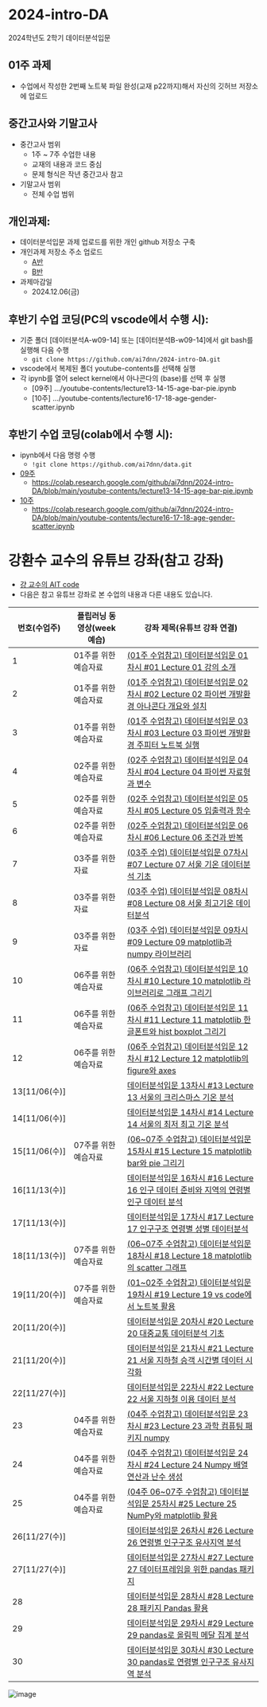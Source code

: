 # 2024-intro-DA
2024학년도 2학기 데이터분석입문

## 01주 과제
- 수업에서 작성한 2번째 노트북 파일 완성(교재 p22까지)해서 자신의 깃허브 저장소에 업로드

## 중간고사와 기말고사
- 중간고사 범위
  - 1주 ~ 7주 수업한 내용
  - 교재의 내용과 코드 중심
  - 문제 형식은 작년 중간고사 참고
- 기말고사 범위
  - 전체 수업 범위

## 개인과제: 
- 데이터분석입문 과제 업로드를 위한 개인 github 저장소 구축
- 개인과제 저장소 주소 업로드
  - [A반](https://docs.google.com/spreadsheets/d/1hRgCxRkFdKhrIo5c5qnsGunaJq_mH8cs6JIQtLiDRCA/edit?usp=sharing)
  - [B반](https://docs.google.com/spreadsheets/d/1ndag50BsTJcVbgx57lczKzh5j5AxHOFcKCo_NOM3lVU/edit?usp=sharing)
- 과제마감일
  - 2024.12.06(금)

## 후반기 수업 코딩(PC의 vscode에서 수행 시): 
- 기준 폴더 [데이터분석A-w09-14] 또는 [데이터분석B-w09-14]에서 git bash를 실행해 다음 수행
  - `git clone https://github.com/ai7dnn/2024-intro-DA.git` 
- vscode에서 복제된 폴더 youtube-contents를 선택해 실행
- 각 ipynb를 열어 select kernel에서 아나콘다의 (base)를 선택 후 실행 
  - [09주] .../youtube-contents/lecture13-14-15-age-bar-pie.ipynb
  - [10주] .../youtube-contents/lecture16-17-18-age-gender-scatter.ipynb

## 후반기 수업 코딩(colab에서 수행 시): 
- ipynb에서 다음 명령 수행 
  - `!git clone https://github.com/ai7dnn/data.git` 
- [09주](https://colab.research.google.com/github/ai7dnn/2024-intro-DA/blob/main/youtube-contents/lecture13-14-15-age-bar-pie.ipynb)
  - https://colab.research.google.com/github/ai7dnn/2024-intro-DA/blob/main/youtube-contents/lecture13-14-15-age-bar-pie.ipynb
- [10주](https://colab.research.google.com/github/ai7dnn/2024-intro-DA/blob/main/youtube-contents/lecture16-17-18-age-gender-scatter.ipynb)
  - https://colab.research.google.com/github/ai7dnn/2024-intro-DA/blob/main/youtube-contents/lecture16-17-18-age-gender-scatter.ipynb


# 강환수 교수의 유튜브 강좌(참고 강좌)
- [걍 교수의 AIT code](https://youtu.be/D-JcJGuCq-M)
- 다음은 참고 유튜브 강좌로 본 수업의 내용과 다른 내용도 있습니다. 

| 번호(수업주) | 플립러닝 동영상(week 예습) | 강좌 제목(유튜브 강좌 연결) |
| ---- | --- | ---------------------------- |
| 1 |  01주를 위한 예습자료 | [(01주 수업참고) 데이터분석입문 01차시 #01 Lecture 01 강의 소개](https://youtu.be/D-JcJGuCq-M) |
| 2	|  01주를 위한 예습자료 | [(01주 수업참고) 데이터분석입문 02차시 #02 Lecture 02 파이썬 개발환경 아나콘다 개요와 설치](https://youtu.be/XXpNFumRAzM) | 
| 3 |  01주를 위한 예습자료 | [(01주 수업참고) 데이터분석입문 03차시 #03 Lecture 03 파이썬 개발환경 주피터 노트북 실행](https://youtu.be/6kvsAKJSYSo) | 
| 4	|  02주를 위한 예습자료 | [(02주 수업참고) 데이터분석입문 04차시 #04 Lecture 04 파이썬 자료형과 변수](https://youtu.be/2zcTI_8z0uo) | 
| 5	|  02주를 위한 예습자료 | [(02주 수업참고) 데이터분석입문 05차시 #05 Lecture 05 입출력과 함수](https://youtu.be/Y6ith7gNPYA) | 
| 6	|  02주를 위한 예습자료 | [(02주 수업참고) 데이터분석입문 06차시 #06 Lecture 06 조건과 반복](https://youtu.be/-FD8OIwt36A) | 
| 7	|  03주를 위한 자료 | [(03주 수업) 데이터분석입문 07차시 #07 Lecture 07 서울 기온 데이터분석 기초](https://youtu.be/UJhjPJVCEZY) |
| 8	|  03주를 위한 자료 | [(03주 수업) 데이터분석입문 08차시 #08 Lecture 08 서울 최고기온 데이터분석](https://youtu.be/A3KpatkfSNI) |
| 9	|  03주를 위한 자료 | [(03주 수업) 데이터분석입문 09차시 #09 Lecture 09 matplotlib과 numpy 라이브러리](https://youtu.be/wLEa-DKybTI) |
| 10|  06주를 위한 예습자료 | [(06주 수업참고) 데이터분석입문 10차시 #10 Lecture 10 matplotlib 라이브러리로 그래프 그리기](https://youtu.be/aIkYWmZPBpo) |
| 11|  06주를 위한 예습자료 | [(06주 수업참고) 데이터분석입문 11차시 #11 Lecture 11 matplotlib 한글폰트와 hist boxplot 그리기](https://youtu.be/Wml-Lu5hjg0) |
| 12|  06주를 위한 예습자료 | [(06주 수업참고) 데이터분석입문 12차시 #12 Lecture 12 matplotlib의 figure와 axes](https://youtu.be/i8LqM7LqIIU) |
| 13[11/06(수)]|  | [데이터분석입문 13차시 #13 Lecture 13 서울의 크리스마스 기온 분석](https://youtu.be/w17qxQ2H04k) |
| 14[11/06(수)]|  | [데이터분석입문 14차시 #14 Lecture 14 서울의 최저 최고 기온 분석](https://youtu.be/rPJwN4dV494) |
| 15[11/06(수)]|  07주를 위한 예습자료 | [(06~07주 수업참고) 데이터분석입문 15차시 #15 Lecture 15 matplotlib bar와 pie 그리기](https://youtu.be/gS_yU6_h_hY) |
| 16[11/13(수)]|  | [데이터분석입문 16차시 #16 Lecture 16 인구 데이터 준비와 지역의 연령별 인구 데이터 분석](https://youtu.be/AyPjbrC08AE) |
| 17[11/13(수)]|  | [데이터분석입문 17차시 #17 Lecture 17 인구구조 연령별 성별 데이터분석](https://youtu.be/yKoxVpmNVbg) |
| 18[11/13(수)]|  07주를 위한 예습자료 | [(06~07주 수업참고) 데이터분석입문 18차시 #18 Lecture 18 matplotlib의 scatter 그래프](https://youtu.be/5Hez96r6kP8) |
| 19[11/20(수)]|  07주를 위한 예습자료 | [(01~02주 수업참고) 데이터분석입문 19차시 #19 Lecture 19 vs code에서 노트북 활용](https://youtu.be/PLugUysV0II) |
| 20[11/20(수)]|  | [데이터분석입문 20차시 #20 Lecture 20 대중교통 데이터분석 기초](https://youtu.be/r-SMWqGalHI) |
| 21[11/20(수)]|  | [데이터분석입문 21차시 #21 Lecture 21 서울 지하철 승객 시간별 데이터 시각화](https://youtu.be/qzBeKtaoyLs) |
| 22[11/27(수)]|  | [데이터분석입문 22차시 #22 Lecture 22 서울 지하철 이용 데이터 분석](https://youtu.be/MInvQWePmH0) |
| 23|  04주를 위한 예습자료 | [(04주 수업참고) 데이터분석입문 23차시 #23 Lecture 23 과학 컴퓨팅 패키지 numpy](https://youtu.be/fCt4HGeGHu8) |
| 24|  04주를 위한 예습자료 | [(04주 수업참고) 데이터분석입문 24차시 #24 Lecture 24 Numpy 배열 연산과 난수 생성](https://youtu.be/7Im8ThMzbhA) |
| 25|  04주를 위한 예습자료 | [(04주 06~07주 수업참고) 데이터분석입문 25차시 #25 Lecture 25 NumPy와 matplotlib 활용](https://youtu.be/DqepjjCnezU) |
| 26[11/27(수)]|  | [데이터분석입문 26차시 #26 Lecture 26 연령별 인구구조 유사지역 분석](https://youtu.be/Bgly3Cgxh8g) |
| 27[11/27(수)]|  | [데이터분석입문 27차시 #27 Lecture 27 데이터프레임을 위한 pandas 패키지](https://youtu.be/Z1re9KZ4GV4) |
| 28|  | [데이터분석입문 28차시 #28 Lecture 28 패키지 Pandas 활용](https://youtu.be/ohWCB_cnStY) |
| 29|  | [데이터분석입문 29차시 #29 Lecture 29 pandas로 올림픽 메달 집계 분석](https://youtu.be/VWX71kSUqIk) |
| 30|  | [데이터분석입문 30차시 #30 Lecture 30 pandas로 연령별 인구구조 유사지역 분석](https://youtu.be/ZwJDJzUYroE) |

![image](https://github.com/user-attachments/assets/c4bc448b-03bd-433c-951f-e046e680e5a6)
